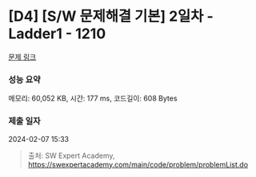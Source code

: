 # [D4] [S/W 문제해결 기본] 2일차 - Ladder1 - 1210 

[문제 링크](https://swexpertacademy.com/main/code/problem/problemDetail.do?contestProbId=AV14ABYKADACFAYh) 

### 성능 요약

메모리: 60,052 KB, 시간: 177 ms, 코드길이: 608 Bytes

### 제출 일자

2024-02-07 15:33



> 출처: SW Expert Academy, https://swexpertacademy.com/main/code/problem/problemList.do